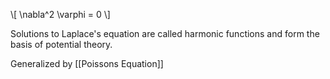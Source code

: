 \\[
\nabla^2 \varphi = 0
\\]

Solutions to Laplace's equation are called harmonic functions and form the basis of potential theory.

Generalized by [[Poissons Equation]]